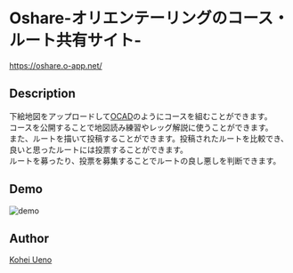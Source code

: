 Oshare-オリエンテーリングのコース・ルート共有サイト-
====

https://oshare.o-app.net/

## Description

下絵地図をアップロードして[OCAD](https://www.ocad.com/en/)のようにコースを組むことができます。  
コースを公開することで地図読み練習やレッグ解説に使うことができます。  
また、ルートを描いて投稿することができます。投稿されたルートを比較でき、良いと思ったルートには投票することができます。  
ルートを募ったり、投票を募集することでルートの良し悪しを判断できます。

## Demo

![demo](https://user-images.githubusercontent.com/22386678/57190439-1662fc80-6f55-11e9-8ff9-dc28b8464a0b.gif)

## Author

[Kohei Ueno](https://github.com/cola119)

